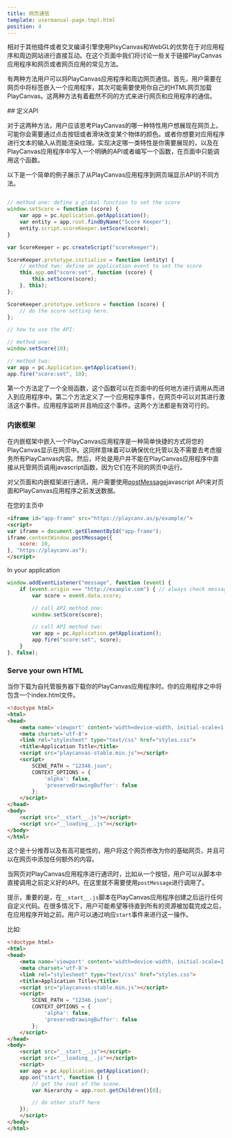 ```yaml
---
title: 网页通信
template: usermanual-page.tmpl.html
position: 4
---
```


相对于其他插件或者交叉编译引擎使用PlsyCanvas和WebGL的优势在于对应用程序和周边网站进行直接互动。在这个页面中我们将讨论一些关于链接PlayCanvas应用程序和网页或者网页应用的常见方法。

有两种方法用户可以将PlayCanvas应用程序和周边网页通信。首先，用户需要在网页中将标签嵌入一个应用程序，其次可能需要使用你自己的HTML网页加载PlayCanvas。这两种方法有着截然不同的方式来进行网页和应用程序的通信。

## 定义API

对于这两种方法，用户应该思考PlayCanvas的哪一种特性用户想展现在网页上。可能你会需要通过点击按钮或者滑块改变某个物体的颜色。或者你想要对应用程序进行文本的输入从而能渲染纹理。实现决定哪一类特性是你需要展现的，以及在PlayCanvas应用程序中写入一个明确的API或者编写一个函数，在页面中只能调用这个函数。

以下是一个简单的例子展示了从PlayCanvas应用程序到网页端显示API的不同方法。

```javascript

// method one: define a global function to set the score
window.setScore = function (score) {
    var app = pc.Application.getApplication();
    var entity = app.root.findByName("Score Keeper");
    entity.script.scoreKeeper.setScore(score);
}

var ScoreKeeper = pc.createScript("scoreKeeper");

ScoreKeeper.prototype.initialize = function (entity) {
    // method two: define an application event to set the score
    this.app.on("score:set", function (score) {
        this.setScore(score);
    }, this);
};

ScoreKeeper.prototype.setScore = function (score) {
    // do the score setting here.
};

// how to use the API:

// method one:
window.setScore(10);

// method two:
var app = pc.Application.getApplication();
app.fire("score:set", 10);

```

第一个方法定了一个全局函数，这个函数可以在页面中的任何地方进行调用从而进入到应用程序中。第二个方法定义了一个应用程序事件，在网页中可以对其进行激活这个事件。应用程序监听并且响应这个事件。这两个方法都是有效可行的。

### 内嵌框架

在内嵌框架中嵌入一个PlayCanvas应用程序是一种简单快捷的方式将您的PlayCanvas显示在网页中。这同样意味着可以确保优化托管以及不需要去考虑服务所有PlayCanvas内容。然后，坏处是用户并不能在PlayCanvas应用程序中直接从托管网页调用javascript函数，因为它们在不同的网页中运行。

对父页面和内嵌框架进行通讯，用户需要使用[postMessage][1]javascript API来对页面和PlayCanvas应用程序之前发送数据。

在您的主页中

```html
<iframe id="app-frame" src="https://playcanv.as/p/example/">
<script>
var iframe = document.getElementById("app-frame");
iframe.contentWindow.postMessage({
    score: 10,
}, "https://playcanv.as");
</script>
```

In your application
```javascript
window.addEventListener("message", function (event) {
    if (event.origin === "http://example.com") { // always check message came from your website
        var score = event.data.score;

        // call API method one:
        window.setScore(score);

        // call API method two:
        var app = pc.Application.getApplication();
        app.fire("score:set", score);
    }
}, false);
```

### Serve your own HTML

当你下载为自托管服务器下载你的PlayCanvas应用程序时。你的应用程序之中将包含一个index.html文件。

```html
<!doctype html>
<html>
<head>
    <meta name='viewport' content='width=device-width, initial-scale=1, maximum-scale=1, minimum-scale=1, user-scalable=no' />
    <meta charset='utf-8'>
    <link rel="stylesheet" type="text/css" href="styles.css">
    <title>Application Title</title>
    <script src="playcanvas-stable.min.js"></script>
    <script>
        SCENE_PATH = "12346.json";
        CONTEXT_OPTIONS = {
            'alpha': false,
            'preserveDrawingBuffer': false
        };
    </script>
</head>
<body>
    <script src="__start__.js"></script>
    <script src="__loading__.js"></script>
</body>
</html>
```

这个是十分推荐以及有高可能性的，用户将这个网页修改为你的基础网页，并且可以在网页中添加任何额外的内容。

当网页对PlayCanvas应用程序进行通讯时，比如从一个按钮，用户可以从脚本中直接调用之前定义好的API。在这里就不需要使用`postMessage`进行调用了。

提示，重要的是，在`__start__.js`脚本在PlayCanvas应用程序创建之后运行任何自定义代码。在很多情况下，用户可能希望等待直到所有的资源被加载完成之后，在应用程序开始之前。用户可以通过响应`start`事件来进行这一操作。

比如:

```html
<!doctype html>
<html>
<head>
    <meta name='viewport' content='width=device-width, initial-scale=1, maximum-scale=1, minimum-scale=1, user-scalable=no' />
    <meta charset='utf-8'>
    <link rel="stylesheet" type="text/css" href="styles.css">
    <title>Application Title</title>
    <script src="playcanvas-stable.min.js"></script>
    <script>
        SCENE_PATH = "12346.json";
        CONTEXT_OPTIONS = {
            'alpha': false,
            'preserveDrawingBuffer': false
        };
    </script>
</head>
<body>
    <script src="__start__.js"></script>
    <script src="__loading__.js"></script>
    <script>
    var app = pc.Application.getApplication();
    app.on("start", function () {
        // get the root of the scene.
        var hierarchy = app.root.getChildren()[0];

        // do other stuff here
    });
    </script>
</body>
</html>
```

[1]: https://developer.mozilla.org/en-US/docs/Web/API/Window/postMessage

